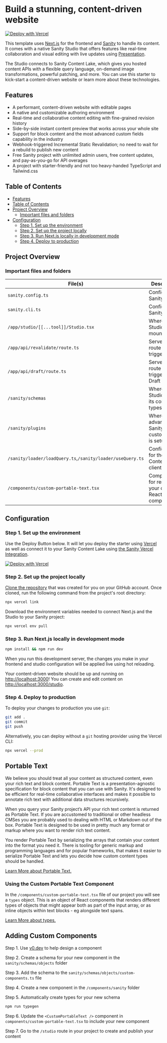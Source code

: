# Build a stunning, content-driven website<!-- omit in toc -->

[![Deploy with Vercel](https://vercel.com/button)][vercel-deploy]

This template uses [Next.js][nextjs] for the frontend and [Sanity][sanity-homepage] to handle its content. It comes with a native Sanity Studio that offers features like real-time collaboration and visual editing with live updates using [Presentation][presentation].

The Studio connects to Sanity Content Lake, which gives you hosted content APIs with a flexible query language, on-demand image transformations, powerful patching, and more. You can use this starter to kick-start a content-driven website or learn more about these technologies.

## Features

- A performant, content-driven website with editable pages
- A native and customizable authoring environment
- Real-time and collaborative content editing with fine-grained revision history
- Side-by-side instant content preview that works across your whole site
- Support for block content and the most advanced custom fields capability in the industry
- Webhook-triggered Incremental Static Revalidation; no need to wait for a rebuild to publish new content
- Free Sanity project with unlimited admin users, free content updates, and pay-as-you-go for API overages
- A project with starter-friendly and not too heavy-handed TypeScript and Tailwind.css

## Table of Contents

- [Features](#features)
- [Table of Contents](#table-of-contents)
- [Project Overview](#project-overview)
  - [Important files and folders](#important-files-and-folders)
- [Configuration](#configuration)
  - [Step 1. Set up the environment](#step-1-set-up-the-environment)
  - [Step 2. Set up the project locally](#step-2-set-up-the-project-locally)
  - [Step 3. Run Next.js locally in development mode](#step-3-run-nextjs-locally-in-development-mode)
  - [Step 4. Deploy to production](#step-4-deploy-to-production)

## Project Overview

### Important files and folders

| File(s)                                                    | Description                                             |
| ---------------------------------------------------------- | ------------------------------------------------------- |
| `sanity.config.ts`                                         | Config file for Sanity Studio                           |
| `sanity.cli.ts`                                            | Config file for Sanity CLI                              |
| `/app/studio/[[...tool]]/Studio.tsx`                       | Where Sanity Studio is mounted                          |
| `/app/api/revalidate/route.ts`                             | Serverless route for triggering ISR                     |
| `/app/api/draft/route.ts`                                  | Serverless route for triggering Draft mode              |
| `/sanity/schemas`                                          | Where Sanity Studio gets its content types from         |
| `/sanity/plugins`                                          | Where the advanced Sanity Studio customization is setup |
| `/sanity/loader/loadQuery.ts`,`/sanity/loader/useQuery.ts` | Configuration for the Sanity Content Lake client        |
| `/components/custom-portable-text.tsx`                     | Component for rendering your custom React components    |

## Configuration

### Step 1. Set up the environment

Use the Deploy Button below. It will let you deploy the starter using [Vercel](https://vercel.com?utm_source=github&utm_medium=readme&utm_campaign=next-sanity-example) as well as connect it to your Sanity Content Lake using [the Sanity Vercel Integration][integration].

[![Deploy with Vercel](https://vercel.com/button)][vercel-deploy]

### Step 2. Set up the project locally

[Clone the repository](https://docs.github.com/en/repositories/creating-and-managing-repositories/cloning-a-repository) that was created for you on your GitHub account. Once cloned, run the following command from the project's root directory:

```bash
npx vercel link
```

Download the environment variables needed to connect Next.js and the Studio to your Sanity project:

```bash
npx vercel env pull
```

### Step 3. Run Next.js locally in development mode

```bash
npm install && npm run dev
```

When you run this development server, the changes you make in your frontend and studio configuration will be applied live using hot reloading.

Your content-driven website should be up and running on [http://localhost:3000][localhost-3000]! You can create and edit content on [http://localhost:3000/studio][localhost-3000-studio].

### Step 4. Deploy to production

To deploy your changes to production you use `git`:

```bash
git add .
git commit
git push
```

Alternatively, you can deploy without a `git` hosting provider using the Vercel CLI:

```bash
npx vercel --prod
```

## Portable Text

We believe you should treat all your content as structured content, even your rich text and block content. Portable Text is a presentation-agnostic specification for block content that you can use with Sanity. It's designed to be efficient for real-time collaborative interfaces and makes it possible to annotate rich text with additional data structures recursively.

When you query your Sanity project’s API your rich text content is returned as Portable Text. If you are accustomed to traditional or other headless CMSes you are probably used to dealing with HTML or Markdown out of the box. Portable Text is designed to be used in pretty much any format or markup where you want to render rich text content.

You render Portable Text by serializing the arrays that contain your content into the format you need it. There is tooling for generic markup and programming languages and for popular frameworks, that makes it easier to serialize Portable Text and lets you decide how custom content types should be handled.

[Learn More about Portable Text.](https://www.sanity.io/docs/block-content)

### Using the Custom Portable Text Component

In the `/components/custom-portable-text.tsx` file of our project you will see a `types` object. This is an object of React components that renders different types of objects that might appear both as part of the input array, or as inline objects within text blocks - eg alongside text spans.

[Learn More about types.](https://github.com/portabletext/react-portabletext?tab=readme-ov-file#portabletextreact)

## Adding Custom Components

Step 1. Use [v0.dev][v0.dev] to help design a component

Step 2. Create a schema for your new component in the `sanity/schemas/objects` folder

Step 3. Add the schema to the `sanity/schemas/objects/custom-components.ts` file

Step 4. Create a new component in the `/components/sanity` folder

Step 5. Automatically create types for your new schema

```bash
npm run typegen
```

Step 6. Update the `<CustomPortableText />` component in `components/custom-portable-text.tsx` to include your new component

Step 7. Go to the `/studio` route in your project to create and publish your content

[v0.dev]: https://v0.dev
[vercel-deploy]: https://vercel.com/new/matthew-lewis-projects-c7bdd331/clone?repository-url=https%3A%2F%2Fgithub.com%2Fvercel%2Fship-content-driven-websites&project-name=my-content-driven-website&repository-name=my-content-driven-website&demo-title=Content+Driven+Website&demo-description=A+content-driven+website+with+built-in+content+editing+and+instant+previews.+Uses+App+Router.&demo-url=https%3A%2F%2Fship-content-driven-websites.vercel.app&demo-image=https%3A%2F%2Fship-content-driven-websites.vercel.app%2Fapi%2Fog%3Ftitle%3DShip+Content+Driven+Websites&integration-ids=oac_hb2LITYajhRQ0i4QznmKH7gx&external-id=nextjs%3Btemplate%3Dship-content-driven-websites&env=SANITY_REVALIDATE_SECRET&envDescription=A%20random%20string%20value%20used%20to%20validate%20revalidation%20requests%20from%20the%20Sanity%20Webhook.
[integration]: https://www.sanity.io/docs/vercel-integration?utm_source=github.com&utm_medium=referral&utm_campaign=nextjs-v3vercelstarter
[`.env.local.example`]: .env.local.example
[nextjs]: https://github.com/vercel/next.js
[sanity-create]: https://www.sanity.io/get-started/create-project?utm_source=github.com&utm_medium=referral&utm_campaign=nextjs-v3vercelstarter
[sanity-deployment]: https://www.sanity.io/docs/deployment?utm_source=github.com&utm_medium=referral&utm_campaign=nextjs-v3vercelstarter
[sanity-homepage]: https://www.sanity.io?utm_source=github.com&utm_medium=referral&utm_campaign=nextjs-v3vercelstarter
[sanity-community]: https://slack.sanity.io/
[sanity-schema-types]: https://www.sanity.io/docs/schema-types?utm_source=github.com&utm_medium=referral&utm_campaign=nextjs-v3vercelstarter
[sanity-github]: https://github.com/sanity-io/sanity/discussions
[sanity-groq]: https://www.sanity.io/docs/groq?utm_source=github.com&utm_medium=referral&utm_campaign=nextjs-v3vercelstarter
[sanity-content-modelling]: https://www.sanity.io/docs/content-modelling?utm_source=github.com&utm_medium=referral&utm_campaign=nextjs-v3vercelstarter
[sanity-webhooks]: https://www.sanity.io/docs/webhooks?utm_source=github.com&utm_medium=referral&utm_campaign=nextjs-v3vercelstarter
[localhost-3000]: http://localhost:3000
[localhost-3000-studio]: http://localhost:3000/studio
[vercel]: https://vercel.com
[vercel-github]: https://github.com/vercel/next.js/discussions
[personal-website-pages]: https://github.com/sanity-io/template-nextjs-personal-website
[presentation]: https://www.sanity.io/docs/presentation
